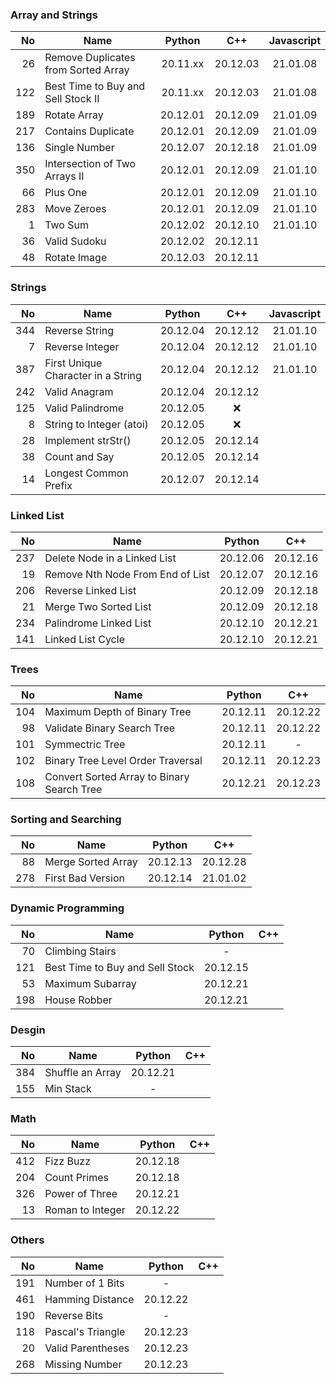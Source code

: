 ### Array and Strings

|  No | Name                                |  Python  |   C++    | Javascript |
|----:|-------------------------------------|:--------:|:--------:|:----------:|
|  26 | Remove Duplicates from Sorted Array | 20.11.xx | 20.12.03 |  21.01.08  |
| 122 | Best Time to Buy and Sell Stock II  | 20.11.xx | 20.12.03 |  21.01.08  |
| 189 | Rotate Array                        | 20.12.01 | 20.12.09 |  21.01.09  |
| 217 | Contains Duplicate                  | 20.12.01 | 20.12.09 |  21.01.09  |
| 136 | Single Number                       | 20.12.07 | 20.12.18 |  21.01.09  |
| 350 | Intersection of Two Arrays II       | 20.12.01 | 20.12.09 |  21.01.10  |
|  66 | Plus One                            | 20.12.01 | 20.12.09 |  21.01.10  |
| 283 | Move Zeroes                         | 20.12.01 | 20.12.09 |  21.01.10  |
|   1 | Two Sum                             | 20.12.02 | 20.12.10 |  21.01.10  |
|  36 | Valid Sudoku                        | 20.12.02 | 20.12.11 |            |
|  48 | Rotate Image                        | 20.12.03 | 20.12.11 |            |

### Strings

|  No | Name                               |  Python  |   C++    | Javascript |
|----:|------------------------------------|:--------:|:--------:|:----------:|
| 344 | Reverse String                     | 20.12.04 | 20.12.12 |  21.01.10  |
|   7 | Reverse Integer                    | 20.12.04 | 20.12.12 |  21.01.10  |
| 387 | First Unique Character in a String | 20.12.04 | 20.12.12 |  21.01.10  |
| 242 | Valid Anagram                      | 20.12.04 | 20.12.12 |            |
| 125 | Valid Palindrome                   | 20.12.05 |   :x:    |            |
|   8 | String to Integer (atoi)           | 20.12.05 |   :x:    |            |
|  28 | Implement strStr()                 | 20.12.05 | 20.12.14 |            |
|  38 | Count and Say                      | 20.12.05 | 20.12.14 |            |
|  14 | Longest Common Prefix              | 20.12.07 | 20.12.14 |            |

### Linked List

|  No | Name                             |  Python  |   C++    |
|----:|----------------------------------|:--------:|:--------:|
| 237 | Delete Node in a Linked List     | 20.12.06 | 20.12.16 |
|  19 | Remove Nth Node From End of List | 20.12.07 | 20.12.16 |
| 206 | Reverse Linked List              | 20.12.09 | 20.12.18 |
|  21 | Merge Two Sorted List            | 20.12.09 | 20.12.18 |
| 234 | Palindrome Linked List           | 20.12.10 | 20.12.21 |
| 141 | Linked List Cycle                | 20.12.10 | 20.12.21 |

### Trees

|  No | Name                                       |  Python  |   C++    |
|----:|--------------------------------------------|:--------:|:--------:|
| 104 | Maximum Depth of Binary Tree               | 20.12.11 | 20.12.22 |
|  98 | Validate Binary Search Tree                | 20.12.11 | 20.12.22 |
| 101 | Symmectric Tree                            | 20.12.11 |    -     |
| 102 | Binary Tree Level Order Traversal          | 20.12.11 | 20.12.23 |
| 108 | Convert Sorted Array to Binary Search Tree | 20.12.21 | 20.12.23 |

### Sorting and Searching

|  No | Name               |  Python  |   C++    |
|----:|--------------------|:--------:|:--------:|
|  88 | Merge Sorted Array | 20.12.13 | 20.12.28 |
| 278 | First Bad Version  | 20.12.14 | 21.01.02 |

### Dynamic Programming

|  No | Name                            |  Python  | C++ |
|----:|---------------------------------|:--------:|:---:|
|  70 | Climbing Stairs                 |    -     |     |
| 121 | Best Time to Buy and Sell Stock | 20.12.15 |     |
|  53 | Maximum Subarray                | 20.12.21 |     |
| 198 | House Robber                    | 20.12.21 |     |

### Desgin

|  No | Name             |  Python  | C++ |
|----:|------------------|:--------:|:---:|
| 384 | Shuffle an Array | 20.12.21 |     |
| 155 | Min Stack        |    -     |     |

### Math

|  No | Name             |  Python  | C++ |
|----:|------------------|:--------:|:---:|
| 412 | Fizz Buzz        | 20.12.18 |     |
| 204 | Count Primes     | 20.12.18 |     |
| 326 | Power of Three   | 20.12.21 |     |
|  13 | Roman to Integer | 20.12.22 |     |

### Others

|  No | Name              |  Python  | C++ |
|----:|-------------------|:--------:|:---:|
| 191 | Number of 1 Bits  |    -     |     |
| 461 | Hamming Distance  | 20.12.22 |     |
| 190 | Reverse Bits      |    -     |     |
| 118 | Pascal's Triangle | 20.12.23 |     |
|  20 | Valid Parentheses | 20.12.23 |     |
| 268 | Missing Number    | 20.12.23 |     |